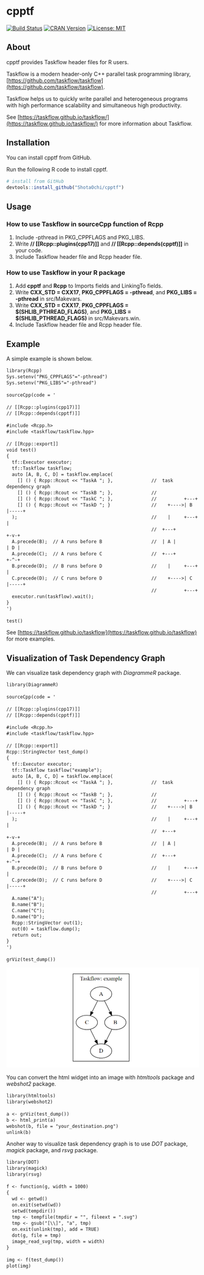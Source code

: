 # cpptf

[![Build Status](https://github.com/ShotaOchi/cpptf/workflows/R-CMD-check/badge.svg)](https://github.com/ShotaOchi/cpptf/actions)
[![CRAN Version](https://www.r-pkg.org/badges/version/cpptf)](https://cran.r-project.org/package=cpptf)
[![License: MIT](https://img.shields.io/badge/License-MIT-yellow.svg)](https://opensource.org/licenses/MIT)

## About

cpptf provides Taskflow header files for R users.

Taskflow is a modern header-only C++ parallel task programming library, [https://github.com/taskflow/taskflow](https://github.com/taskflow/taskflow). 

Taskflow helps us to quickly write parallel and heterogeneous programs with high performance scalability and simultaneous high productivity.

See [https://taskflow.github.io/taskflow/](https://taskflow.github.io/taskflow/) for more information about Taskflow.

## Installation
You can install cpptf from GitHub.

Run the following R code to install cpptf.
```r
# install from GitHub
devtools::install_github("ShotaOchi/cpptf")
```

## Usage

### How to use Taskflow in sourceCpp function of Rcpp

1. Include -pthread in PKG_CPPFLAGS and PKG_LIBS.
1. Write **// [[Rcpp::plugins(cpp17)]]** and **// [[Rcpp::depends(cpptf)]]** in your code.
1. Include Taskflow header file and Rcpp header file.

### How to use Taskflow in your R package

1. Add **cpptf** and **Rcpp** to Imports fields and LinkingTo fields.
1. Write **CXX_STD = CXX17**, **PKG_CPPFLAGS = -pthread**, and **PKG_LIBS = -pthread** in src/Makevars.
1. Write **CXX_STD = CXX17**, **PKG_CPPFLAGS = $(SHLIB_PTHREAD_FLAGS)**, and **PKG_LIBS = $(SHLIB_PTHREAD_FLAGS)** in src/Makevars.win.
1. Include Taskflow header file and Rcpp header file.

## Example
A simple example is shown below.
```
library(Rcpp)
Sys.setenv("PKG_CPPFLAGS"="-pthread")
Sys.setenv("PKG_LIBS"="-pthread")

sourceCpp(code = '

// [[Rcpp::plugins(cpp17)]]
// [[Rcpp::depends(cpptf)]]

#include <Rcpp.h>
#include <taskflow/taskflow.hpp>

// [[Rcpp::export]]
void test()
{
  tf::Executor executor;
  tf::Taskflow taskflow;
  auto [A, B, C, D] = taskflow.emplace(
    [] () { Rcpp::Rcout << "TaskA "; },              //  task dependency graph
    [] () { Rcpp::Rcout << "TaskB "; },              // 
    [] () { Rcpp::Rcout << "TaskC "; },              //          +---+          
    [] () { Rcpp::Rcout << "TaskD "; }               //    +---->| B |-----+   
  );                                                 //    |     +---+     |
                                                     //  +---+           +-v-+ 
  A.precede(B);  // A runs before B                  //  | A |           | D | 
  A.precede(C);  // A runs before C                  //  +---+           +-^-+ 
  B.precede(D);  // B runs before D                  //    |     +---+     |    
  C.precede(D);  // C runs before D                  //    +---->| C |-----+    
                                                     //          +---+          
  executor.run(taskflow).wait();
}
')

test()
```

See [https://taskflow.github.io/taskflow](https://taskflow.github.io/taskflow) for more examples.

## Visualization of Task Dependency Graph

We can visualize task dependency graph with *DiagrammeR* package.

```
library(DiagrammeR)

sourceCpp(code = '

// [[Rcpp::plugins(cpp17)]]
// [[Rcpp::depends(cpptf)]]

#include <Rcpp.h>
#include <taskflow/taskflow.hpp>

// [[Rcpp::export]]
Rcpp::StringVector test_dump()
{
  tf::Executor executor;
  tf::Taskflow taskflow("example");
  auto [A, B, C, D] = taskflow.emplace(
    [] () { Rcpp::Rcout << "TaskA "; },              //  task dependency graph
    [] () { Rcpp::Rcout << "TaskB "; },              // 
    [] () { Rcpp::Rcout << "TaskC "; },              //          +---+          
    [] () { Rcpp::Rcout << "TaskD "; }               //    +---->| B |-----+   
  );                                                 //    |     +---+     |
                                                     //  +---+           +-v-+ 
  A.precede(B);  // A runs before B                  //  | A |           | D | 
  A.precede(C);  // A runs before C                  //  +---+           +-^-+ 
  B.precede(D);  // B runs before D                  //    |     +---+     |    
  C.precede(D);  // C runs before D                  //    +---->| C |-----+    
                                                     //          +---+          
  A.name("A");
  B.name("B");
  C.name("C");
  D.name("D");
  Rcpp::StringVector out(1);
  out(0) = taskflow.dump();
  return out;
}
')

grViz(test_dump())
```

![task dependency graph](graph.png "task dependency graph")

You can convert the html widget into an image with *htmltools* package and *webshot2* package.
```
library(htmltools)
library(webshot2)

a <- grViz(test_dump())
b <- html_print(a)
webshot(b, file = "your_destination.png")
unlink(b)
```

Anoher way to visualize task dependency graph is to use *DOT* package, *magick* package, and *rsvg* package.
```
library(DOT)
library(magick)
library(rsvg)

f <- function(g, width = 1000)
{
  wd <- getwd()
  on.exit(setwd(wd))
  setwd(tempdir())
  tmp <- tempfile(tmpdir = "", fileext = ".svg")
  tmp <- gsub("[\\]", "a", tmp)
  on.exit(unlink(tmp), add = TRUE)
  dot(g, file = tmp)
  image_read_svg(tmp, width = width)
}

img <- f(test_dump())
plot(img)
```
